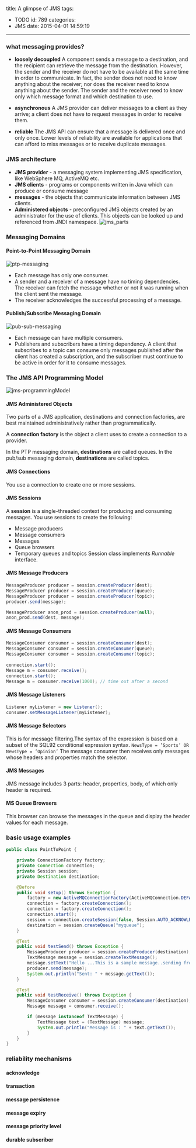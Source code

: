 title: A glimpse of JMS
tags:
  - TODO
id: 789
categories:
  - JMS
date: 2015-04-01 14:59:19
---

### what messaging provides?

*   **loosely decoupled**
A component sends a message to a destination, and the recipient can retrieve the message from the destination. However, the sender and the receiver do not have to be available at the same time in order to communicate. In fact, the sender does not need to know anything about the receiver; nor does the receiver need to know anything about the sender. The sender and the receiver need to know only which message format and which destination to use.

*   **asynchronous**
A JMS provider can deliver messages to a client as they arrive; a client does not have to request messages in order to receive them.

*   **reliable**
The JMS API can ensure that a message is delivered once and only once. Lower levels of reliability are available for applications that can afford to miss messages or to receive duplicate messages.

### JMS architecture

*   **JMS provider** - a messaging system implementing JMS specification, like WebSphere MQ, ActiveMQ etc.
*   **JMS clients** - programs or components written in Java which can produce or consume message
*   **messages** - the objects that communicate information between JMS clients.
*   **Administered objects** - preconfigured JMS objects created by an administrator for the use of clients. This objects can be looked up and referenced from JNDI namespace.
![jms\_parts](/media/jms_parts.png)

### Messaging Domains

#### Point-to-Point Messaging Domain

![ptp-messaging](/media/ptp-messaging.png)

* Each message has only one consumer.
* A sender and a receiver of a message have no timing dependencies. The receiver can fetch the message whether or not it was running when the client sent the message.
* The receiver acknowledges the successful processing of a message.

#### Publish/Subscribe Messaging Domain

![pub-sub-messaging](/media/pub-sub-messaging.png)

* Each message can have multiple consumers.
* Publishers and subscribers have a timing dependency. A client that subscribes to a topic can consume only messages published after the client has created a subscription, and the subscriber must continue to be active in order for it to consume messages.

### The JMS API Programming Model

![jms-programmingModel](/media/jms-programmingModel.gif)

#### JMS Administered Objects

Two parts of a JMS application, destinations and connection factories, are best maintained administratively rather than programmatically.

A **connection factory** is the object a client uses to create a connection to a provider.

In the PTP messaging domain, **destinations** are called queues. In the pub/sub messaging domain, **destinations** are called topics.

#### JMS Connections

You use a connection to create one or more sessions.

#### JMS Sessions

A **session** is a single-threaded context for producing and consuming messages. You use sessions to create the following:

*   Message producers
*   Message consumers
*   Messages
*   Queue browsers
*   Temporary queues and topics
Session class implements _Runnable_ interface.

#### JMS Message Producers
``` java
MessageProducer producer = session.createProducer(dest);
MessageProducer producer = session.createProducer(queue);
MessageProducer producer = session.createProducer(topic);
producer.send(message);

MessageProducer anon_prod = session.createProducer(null);
anon_prod.send(dest, message);
```

#### JMS Message Consumers
``` java
MessageConsumer consumer = session.createConsumer(dest);
MessageConsumer consumer = session.createConsumer(queue);
MessageConsumer consumer = session.createConsumer(topic);
 
connection.start();
Message m = consumer.receive();
connection.start();
Message m = consumer.receive(1000); // time out after a second
```

#### JMS Message Listeners
``` java
Listener myListener = new Listener();
consumer.setMessageListener(myListener);
```

#### JMS Message Selectors

This is for message filtering.The syntax of the expression is based on a subset of the SQL92 conditional expression syntax.
`NewsType = ’Sports’ OR NewsType = ’Opinion’`
The message consumer then receives only messages whose headers and properties match the selector.

#### JMS Messages

JMS message includes 3 parts: header, properties, body, of which only header is required.

#### MS Queue Browsers

This browser can browse the messages in the queue and display the header values for each message.

### basic usage examples
``` java
public class PointToPoint {

    private ConnectionFactory factory;
    private Connection connection;
    private Session session;
    private Destination destination;

    @Before
    public void setup() throws Exception {
        factory = new ActiveMQConnectionFactory(ActiveMQConnection.DEFAULT_BROKER_URL);
        connection = factory.createConnection();
        connection = factory.createConnection();
        connection.start();
        session = connection.createSession(false, Session.AUTO_ACKNOWLEDGE);
        destination = session.createQueue("myqueue");
    }

    @Test
    public void testSend() throws Exception {
        MessageProducer producer = session.createProducer(destination);
        TextMessage message = session.createTextMessage();
        message.setText("Hello ...This is a sample message..sending from FirstClient");
        producer.send(message);
        System.out.println("Sent: " + message.getText());
    }

    @Test
    public void testReceive() throws Exception {
        MessageConsumer consumer = session.createConsumer(destination);
        Message message = consumer.receive();

        if (message instanceof TextMessage) {
            TextMessage text = (TextMessage) message;
            System.out.println("Message is : " + text.getText());
        }
    }
}
```

### reliability mechanisms

#### acknowledge

#### transaction

#### message persistence

#### message expiry

#### message priority level

#### durable subscriber



